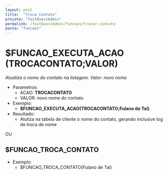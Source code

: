 ```yaml
---
layout: post
title:  "Troca Contato"
projeto: "fastQuestAdmin"
permalink: /fastQuestAdmin/funcoes/trocar-contato
pasta: "funcoes"
---	
```

# $FUNCAO_EXECUTA_ACAO (TROCACONTATO;VALOR)
*Atualiza o nome do contato na listagem. Valor: novo nome*
- Parametros: 
    - ACAO: **TROCACONTATO**
    - VALOR: novo nome do contato
- Exemplo:
    - **$FUNCAO_EXECUTA_ACAO(TROCACONTATO;Fulano de Tal)**
- Resultado:
    - Atuliza na tabela de cliente o nome do contato, gerando inclusive log de troca de nome

OU

## $FUNCAO_TROCA_CONTATO

- Exemplo:
    - $FUNCAO_TROCA_CONTATO(Fulano de Tal)